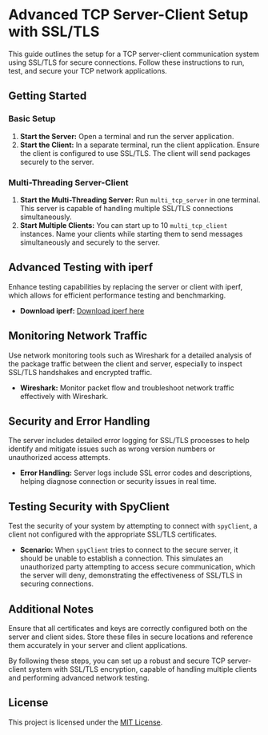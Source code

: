 # Advanced TCP Server-Client Setup with SSL/TLS

This guide outlines the setup for a TCP server-client communication system using SSL/TLS for secure connections. Follow these instructions to run, test, and secure your TCP network applications.

## Getting Started

### Basic Setup

1. **Start the Server:** Open a terminal and run the server application.
2. **Start the Client:** In a separate terminal, run the client application. Ensure the client is configured to use SSL/TLS. The client will send packages securely to the server.

### Multi-Threading Server-Client

1. **Start the Multi-Threading Server:** Run `multi_tcp_server` in one terminal. This server is capable of handling multiple SSL/TLS connections simultaneously.
2. **Start Multiple Clients:** You can start up to 10 `multi_tcp_client` instances. Name your clients while starting them to send messages simultaneously and securely to the server.

## Advanced Testing with iperf

Enhance testing capabilities by replacing the server or client with iperf, which allows for efficient performance testing and benchmarking.

- **Download iperf:** [Download iperf here](https://iperf.fr/)

## Monitoring Network Traffic

Use network monitoring tools such as Wireshark for a detailed analysis of the package traffic between the client and server, especially to inspect SSL/TLS handshakes and encrypted traffic.

- **Wireshark:** Monitor packet flow and troubleshoot network traffic effectively with Wireshark.

## Security and Error Handling

The server includes detailed error logging for SSL/TLS processes to help identify and mitigate issues such as wrong version numbers or unauthorized access attempts.

- **Error Handling:** Server logs include SSL error codes and descriptions, helping diagnose connection or security issues in real time.

## Testing Security with SpyClient

Test the security of your system by attempting to connect with `spyClient`, a client not configured with the appropriate SSL/TLS certificates.

- **Scenario:** When `spyClient` tries to connect to the secure server, it should be unable to establish a connection. This simulates an unauthorized party attempting to access secure communication, which the server will deny, demonstrating the effectiveness of SSL/TLS in securing connections.

## Additional Notes

Ensure that all certificates and keys are correctly configured both on the server and client sides. Store these files in secure locations and reference them accurately in your server and client applications.

By following these steps, you can set up a robust and secure TCP server-client system with SSL/TLS encryption, capable of handling multiple clients and performing advanced network testing.


## License

This project is licensed under the [MIT License](LICENSE).
